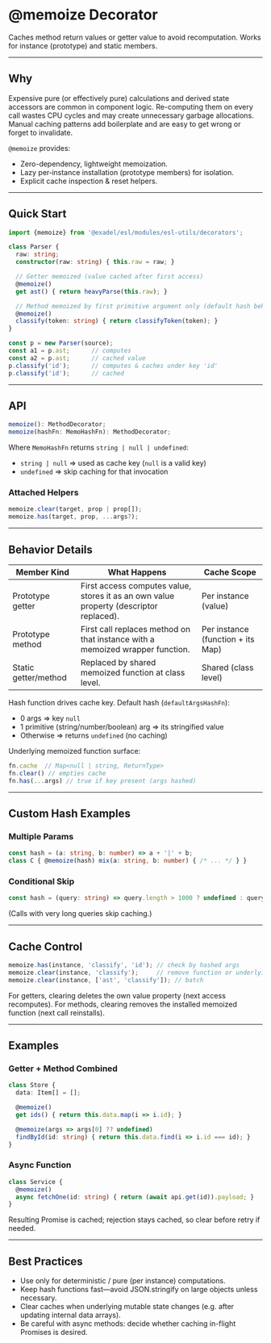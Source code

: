# @memoize Decorator

Caches method return values or getter value to avoid recomputation. Works for instance (prototype) and static members.

---
## Why
Expensive pure (or effectively pure) calculations and derived state accessors are common in component logic. Re-computing them on every call wastes CPU cycles and may create unnecessary garbage allocations. Manual caching patterns add boilerplate and are easy to get wrong or forget to invalidate.

`@memoize` provides:
- Zero-dependency, lightweight memoization.
- Lazy per‑instance installation (prototype members) for isolation.
- Explicit cache inspection & reset helpers.

---
## Quick Start
```ts
import {memoize} from '@exadel/esl/modules/esl-utils/decorators';

class Parser {
  raw: string;
  constructor(raw: string) { this.raw = raw; }

  // Getter memoized (value cached after first access)
  @memoize()
  get ast() { return heavyParse(this.raw); }

  // Method memoized by first primitive argument only (default hash behavior)
  @memoize()
  classify(token: string) { return classifyToken(token); }
}

const p = new Parser(source);
const a1 = p.ast;      // computes
const a2 = p.ast;      // cached value
p.classify('id');      // computes & caches under key 'id'
p.classify('id');      // cached
```

---
## API
```ts
memoize(): MethodDecorator;
memoize(hashFn: MemoHashFn): MethodDecorator;
```
Where `MemoHashFn` returns `string | null | undefined`:
- `string | null` => used as cache key (`null` is a valid key)
- `undefined` => skip caching for that invocation

### Attached Helpers
```ts
memoize.clear(target, prop | prop[]);
memoize.has(target, prop, ...args?);
```

---
## Behavior Details
| Member Kind | What Happens | Cache Scope |
|-------------|--------------|-------------|
| Prototype getter | First access computes value, stores it as an own value property (descriptor replaced). | Per instance (value) |
| Prototype method | First call replaces method on that instance with a memoized wrapper function. | Per instance (function + its Map) |
| Static getter/method | Replaced by shared memoized function at class level. | Shared (class level) |

Hash function drives cache key. Default hash (`defaultArgsHashFn`):
- 0 args => key `null`
- 1 primitive (string/number/boolean) arg => its stringified value
- Otherwise => returns `undefined` (no caching)

Underlying memoized function surface:
```ts
fn.cache  // Map<null | string, ReturnType>
fn.clear() // empties cache
fn.has(...args) // true if key present (args hashed)
```

---
## Custom Hash Examples
### Multiple Params
```ts
const hash = (a: string, b: number) => a + '|' + b;
class C { @memoize(hash) mix(a: string, b: number) { /* ... */ } }
```

### Conditional Skip
```ts
const hash = (query: string) => query.length > 1000 ? undefined : query;
```
(Calls with very long queries skip caching.)

---
## Cache Control
```ts
memoize.has(instance, 'classify', 'id'); // check by hashed args
memoize.clear(instance, 'classify');     // remove function or underlying cache
memoize.clear(instance, ['ast', 'classify']); // batch
```
For getters, clearing deletes the own value property (next access recomputes). For methods, clearing removes the installed memoized function (next call reinstalls).

---
## Examples
### Getter + Method Combined
```ts
class Store {
  data: Item[] = [];

  @memoize()
  get ids() { return this.data.map(i => i.id); }

  @memoize(args => args[0] ?? undefined)
  findById(id: string) { return this.data.find(i => i.id === id); }
}
```

### Async Function
```ts
class Service {
  @memoize()
  async fetchOne(id: string) { return (await api.get(id)).payload; }
}
```
Resulting Promise is cached; rejection stays cached, so clear before retry if needed.

---
## Best Practices
- Use only for deterministic / pure (per instance) computations.
- Keep hash functions fast—avoid JSON.stringify on large objects unless necessary.
- Clear caches when underlying mutable state changes (e.g. after updating internal data arrays).
- Be careful with async methods: decide whether caching in-flight Promises is desired.
